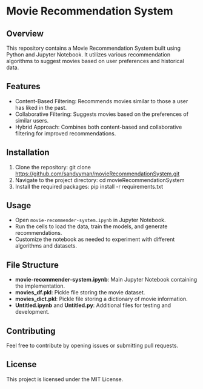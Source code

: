 # Movie Recommendation System

## Overview
This repository contains a Movie Recommendation System built using Python and Jupyter Notebook. It utilizes various recommendation algorithms to suggest movies based on user preferences and historical data.

## Features
- Content-Based Filtering: Recommends movies similar to those a user has liked in the past.
- Collaborative Filtering: Suggests movies based on the preferences of similar users.
- Hybrid Approach: Combines both content-based and collaborative filtering for improved recommendations.

## Installation
1. Clone the repository:
    git clone https://github.com/sandyyman/movieRecommendationSystem.git
2. Navigate to the project directory:
    cd movieRecommendationSystem
3. Install the required packages:
    pip install -r requirements.txt

## Usage
- Open `movie-recommender-system.ipynb` in Jupyter Notebook.
- Run the cells to load the data, train the models, and generate recommendations.
- Customize the notebook as needed to experiment with different algorithms and datasets.

## File Structure
- **movie-recommender-system.ipynb**: Main Jupyter Notebook containing the implementation.
- **movies_df.pkl**: Pickle file storing the movie dataset.
- **movies_dict.pkl**: Pickle file storing a dictionary of movie information.
- **Untitled.ipynb** and **Untitled.py**: Additional files for testing and development.

## Contributing
Feel free to contribute by opening issues or submitting pull requests.

## License
This project is licensed under the MIT License.
